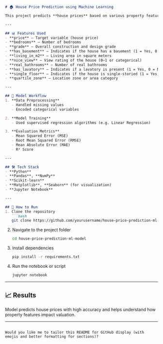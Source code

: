 ````markdown
# 🏠 House Price Prediction using Machine Learning

This project predicts **house prices** based on various property features such as the number of bedrooms, grade, basement availability, living area, view quality, and more. It demonstrates a complete machine learning workflow — from data preprocessing to model evaluation.

---

## 📊 Features Used
- **price** – Target variable (house price)  
- **bedrooms** – Number of bedrooms  
- **grade** – Overall construction and design grade  
- **has_basement** – Indicates if the house has a basement (1 = Yes, 0 = No)  
- **living_in_m2** – Living area in square meters  
- **nice_view** – View rating of the house (0–1 or categorical)  
- **real_bathrooms** – Number of real bathrooms  
- **has_lavatory** – Indicates if a lavatory is present (1 = Yes, 0 = No)  
- **single_floor** – Indicates if the house is single-storied (1 = Yes, 0 = No)  
- **quartile_zone** – Location zone or area category  

---

## 🧠 Model Workflow
1. **Data Preprocessing**
   - Handled missing values  
   - Encoded categorical variables  

2. **Model Training**
   - Used supervised regression algorithms (e.g. Linear Regression)    

3. **Evaluation Metrics**
   - Mean Squared Error (MSE)  
   - Root Mean Squared Error (RMSE)  
   - Mean Absolute Error (MAE)  
   - R² Score  

---

## 🛠️ Tech Stack
- **Python**
- **Pandas**, **NumPy**
- **Scikit-learn**
- **Matplotlib**, **Seaborn** (for visualization)
- **Jupyter Notebook**

---

## 🚀 How to Run
1. Clone the repository  
   ```bash
   git clone https://github.com/yourusername/house-price-prediction-ml-model.git
````

2. Navigate to the project folder

   ```bash
   cd house-price-prediction-ml-model
   ```
3. Install dependencies

   ```bash
   pip install -r requirements.txt
   ```
4. Run the notebook or script

   ```bash
   jupyter notebook
   ```

---

## 📈 Results

Model predicts house prices with high accuracy and helps understand how property features impact valuation.

---

```

Would you like me to tailor this README for GitHub display (with emojis and better formatting for sections)?
```

